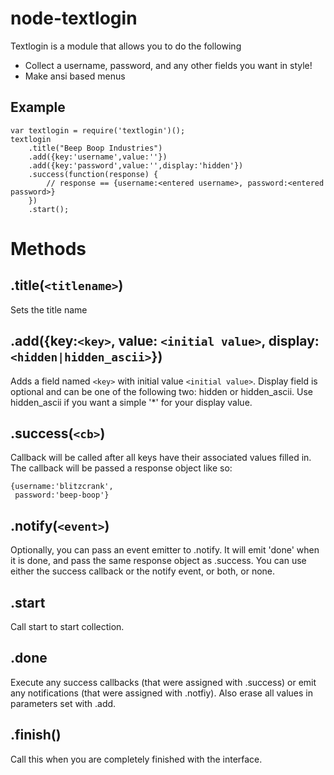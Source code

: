 node-textlogin
==============

Textlogin is a module that allows you to do the following

* Collect a username, password, and any other fields you want in style!
* Make ansi based menus

Example
-------

    var textlogin = require('textlogin')();
    textlogin
        .title("Beep Boop Industries")
        .add({key:'username',value:''})
        .add({key:'password',value:'',display:'hidden'})
        .success(function(response) {
            // response == {username:<entered username>, password:<entered password>}
        })  
        .start();

Methods
=======

.title(`<titlename>`)
-------------------
Sets the title name


.add({key:`<key>`, value: `<initial value>`, display:`<hidden|hidden_ascii>`})
------------------------------------------------------------------------------

Adds a field named `<key>` with initial value `<initial value>`.
Display field is optional and can be one of the following two: hidden or hidden_ascii.
Use hidden_ascii if you want a simple '*' for your display value.

.success(`<cb>`)
--------------

Callback will be called after all keys have their associated values filled in.
The callback will be passed a response object like so:

    {username:'blitzcrank',
     password:'beep-boop'}

.notify(`<event>`) 
----------------

Optionally, you can pass an event emitter to .notify. It will emit 'done' when it is done, and pass the same response object as .success. You can use either the success callback or the notify event, or both, or none.

.start 
------

Call start to start collection.

.done
-----

Execute any success callbacks (that were assigned with .success)  or emit any notifications (that were assigned with .notfiy). Also erase all values in parameters set with .add. 

.finish()
---------
Call this when you are completely finished with the interface.


